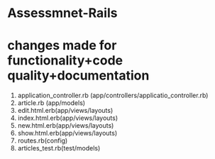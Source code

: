 # Assessmnet-Rails

# changes made for functionality+code quality+documentation 
1. application_controller.rb (app/controllers/applicatio_controller.rb) 
2. article.rb (app/models)
3. edit.html.erb(app/views/layouts) 
4. index.html.erb(app/views/layouts)
5. new.html.erb(app/views/layouts) 
6. show.html.erb(app/views/layouts) 
7. routes.rb(config)
8. articles_test.rb(test/models)

